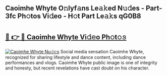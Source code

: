 ## Caoimhe Whyte O𝚗lyf𝚊ns Le𝚊𝚔ed N𝚞𝚍es - Part-3fc Ph𝚘tos Vi𝚍eo - H𝚘t Part Le𝚊𝚔s qG0B8

# <h2><a href="http://hf0c7z.feru.top/?c=Caoimhe+Whyte">🔗 👉 🔴 Caoimhe Whyte Vi𝚍𝚎o Ph𝚘t𝚘𝚜</a></h2>

[![Caoimhe Whyte Nu𝚍𝚎s](https://i.imgur.com/0TWrTi3.gif)](http://hf0c7z.feru.top/?c=Caoimhe+Whyte)
Social media sensation Caoimhe Whyte, recognized for sharing lifestyle and dance content, including dance performances and vlogs. Caoimhe Whyte public image is one of integrity and honesty, but recent revelations have cast doubt on his character. 

